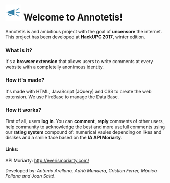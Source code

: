 # <img src="https://github.com/joansalto/annotetis/blob/master/res/megafono.png" height="50" width="50"> Welcome to Annotetis! 

Annotetis is and ambitious project with the goal of <b>uncensore</b> the internet. 
This project has been developed at <b>HackUPC 2017</b>, winter edition.

### What is it? 

It's a <b>browser extension</b> that allows users to write comments at every website with a completelly anonimous identity. 

### How it's made?

It's made with HTML, JavaScript (JQuery) and CSS to create the web extension.
We use FireBase to manage the Data Base.

### How it works?

First of all, users <b>log in</b>. You can <b>comment</b>, <b>reply</b> comments of other users, help community to acknowledge the best and more usefull comments using our <b>rating system</b> compound of: numerical vaules depending on likes and dislikes and a smilie face based on the <b>IA API Moriarty</b>.

#### Links:

API Moriarty: http://everismoriarty.com/




Developed by: <i>Antonio Arellano, Adrià Munuera, Cristian Ferrer, Mònica Follana and Joan Saltó</i>.
